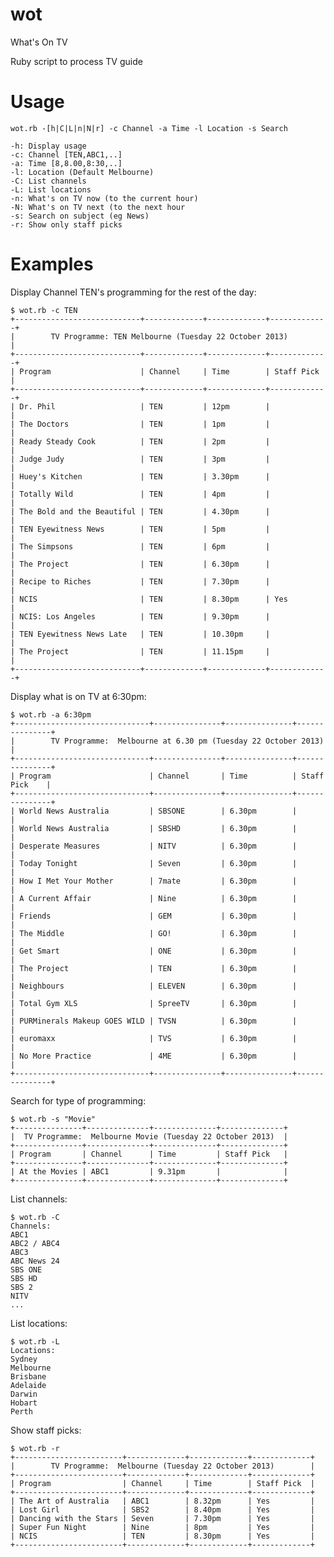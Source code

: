 wot
===

What's On TV

Ruby script to process TV guide

Usage
=====

	wot.rb -[h|C|L|n|N|r] -c Channel -a Time -l Location -s Search

	-h: Display usage
	-c: Channel [TEN,ABC1,..]
	-a: Time [8,8.00,8:30,..]
	-l: Location (Default Melbourne)
	-C: List channels
	-L: List locations
	-n: What's on TV now (to the current hour)
	-N: What's on TV next (to the next hour
	-s: Search on subject (eg News)
	-r: Show only staff picks

Examples
========

Display Channel TEN's programming for the rest of the day:

	$ wot.rb -c TEN
	+----------------------------+-------------+-------------+-------------+
	|        TV Programme: TEN Melbourne (Tuesday 22 October 2013)         |
	+----------------------------+-------------+-------------+-------------+
	| Program                    | Channel     | Time        | Staff Pick  |
	+----------------------------+-------------+-------------+-------------+
	| Dr. Phil                   | TEN         | 12pm        |             |
	| The Doctors                | TEN         | 1pm         |             |
	| Ready Steady Cook          | TEN         | 2pm         |             |
	| Judge Judy                 | TEN         | 3pm         |             |
	| Huey's Kitchen             | TEN         | 3.30pm      |             |
	| Totally Wild               | TEN         | 4pm         |             |
	| The Bold and the Beautiful | TEN         | 4.30pm      |             |
	| TEN Eyewitness News        | TEN         | 5pm         |             |
	| The Simpsons               | TEN         | 6pm         |             |
	| The Project                | TEN         | 6.30pm      |             |
	| Recipe to Riches           | TEN         | 7.30pm      |             |
	| NCIS                       | TEN         | 8.30pm      | Yes         |
	| NCIS: Los Angeles          | TEN         | 9.30pm      |             |
	| TEN Eyewitness News Late   | TEN         | 10.30pm     |             |
	| The Project                | TEN         | 11.15pm     |             |
	+----------------------------+-------------+-------------+-------------+

Display what is on TV at 6:30pm:

	$ wot.rb -a 6:30pm
	+------------------------------+---------------+---------------+---------------+
	|        TV Programme:  Melbourne at 6.30 pm (Tuesday 22 October 2013)         |
	+------------------------------+---------------+---------------+---------------+
	| Program                      | Channel       | Time          | Staff Pick    |
	+------------------------------+---------------+---------------+---------------+
	| World News Australia         | SBSONE        | 6.30pm        |               |
	| World News Australia         | SBSHD         | 6.30pm        |               |
	| Desperate Measures           | NITV          | 6.30pm        |               |
	| Today Tonight                | Seven         | 6.30pm        |               |
	| How I Met Your Mother        | 7mate         | 6.30pm        |               |
	| A Current Affair             | Nine          | 6.30pm        |               |
	| Friends                      | GEM           | 6.30pm        |               |
	| The Middle                   | GO!           | 6.30pm        |               |
	| Get Smart                    | ONE           | 6.30pm        |               |
	| The Project                  | TEN           | 6.30pm        |               |
	| Neighbours                   | ELEVEN        | 6.30pm        |               |
	| Total Gym XLS                | SpreeTV       | 6.30pm        |               |
	| PURMinerals Makeup GOES WILD | TVSN          | 6.30pm        |               |
	| euromaxx                     | TVS           | 6.30pm        |               |
	| No More Practice             | 4ME           | 6.30pm        |               |
	+------------------------------+---------------+---------------+---------------+

Search for type of programming:

	$ wot.rb -s "Movie"
	+---------------+--------------+--------------+--------------+
	|  TV Programme:  Melbourne Movie (Tuesday 22 October 2013)  |
	+---------------+--------------+--------------+--------------+
	| Program       | Channel      | Time         | Staff Pick   |
	+---------------+--------------+--------------+--------------+
	| At the Movies | ABC1         | 9.31pm       |              |
	+---------------+--------------+--------------+--------------+

List channels:

	$ wot.rb -C
	Channels:
	ABC1
	ABC2 / ABC4
	ABC3
	ABC News 24
	SBS ONE
	SBS HD
	SBS 2
	NITV
	...

List locations:

	$ wot.rb -L
	Locations:
	Sydney
	Melbourne
	Brisbane
	Adelaide
	Darwin
	Hobart
	Perth

Show staff picks:

	$ wot.rb -r
	+------------------------+-------------+-------------+-------------+
	|        TV Programme:  Melbourne (Tuesday 22 October 2013)        |
	+------------------------+-------------+-------------+-------------+
	| Program                | Channel     | Time        | Staff Pick  |
	+------------------------+-------------+-------------+-------------+
	| The Art of Australia   | ABC1        | 8.32pm      | Yes         |
	| Lost Girl              | SBS2        | 8.40pm      | Yes         |
	| Dancing with the Stars | Seven       | 7.30pm      | Yes         |
	| Super Fun Night        | Nine        | 8pm         | Yes         |
	| NCIS                   | TEN         | 8.30pm      | Yes         |
	+------------------------+-------------+-------------+-------------+
